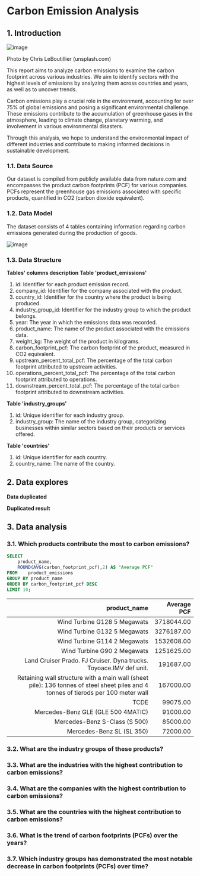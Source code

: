 # Carbon Emission Analysis
## 1. Introduction

![image](https://github.com/user-attachments/assets/ab401dcd-3f98-4175-a63a-3c1875067eb9)

Photo by Chris LeBoutillier (unsplash.com)

This report aims to analyze carbon emissions to examine the carbon footprint across various industries. We aim to identify sectors with the highest levels of emissions by analyzing them across countries and years, as well as to uncover trends.

Carbon emissions play a crucial role in the environment, accounting for over 75% of global emissions and posing a significant environmental challenge. These emissions contribute to the accumulation of greenhouse gases in the atmosphere, leading to climate change, planetary warming, and involvement in various environmental disasters.

Through this analysis, we hope to understand the environmental impact of different industries and contribute to making informed decisions in sustainable development.

### 1.1. Data Source
Our dataset is compiled from publicly available data from nature.com and encompasses the product carbon footprints (PCF) for various companies. PCFs represent the greenhouse gas emissions associated with specific products, quantified in CO2 (carbon dioxide equivalent).

### 1.2. Data Model
The dataset consists of 4 tables containing information regarding carbon emissions generated during the production of goods.

![image](https://github.com/user-attachments/assets/6d8aec6d-739f-4a72-b57d-27728c1cafc3)

### 1.3. Data Structure
**Tables' columns description**
**Table 'product_emissions'**
1. id: Identifier for each product emission record.
2. company_id: Identifier for the company associated with the product.
3. country_id: Identifier for the country where the product is being produced.
4. industry_group_id: Identifier for the industry group to which the product belongs.
5. year: The year in which the emissions data was recorded.
6. product_name: The name of the product associated with the emissions data.
7. weight_kg: The weight of the product in kilograms.
8. carbon_footprint_pcf: The carbon footprint of the product, measured in CO2 equivalent.
9. upstream_percent_total_pcf: The percentage of the total carbon footprint attributed to upstream activities.
10. operations_percent_total_pcf: The percentage of the total carbon footprint attributed to operations.
11. downstream_percent_total_pcf: The percentage of the total carbon footprint attributed to downstream activities.

**Table 'industry_groups'**
1. id: Unique identifier for each industry group.
2. industry_group: The name of the industry group, categorizing businesses within similar sectors based on their products or services offered.

**Table 'countries'**
1. id: Unique identifier for each country.
2. country_name: The name of the country.

## 2. Data explores
**Data duplicated**

**Duplicated result**

## 3. Data analysis
### 3.1. Which products contribute the most to carbon emissions?

```SQL
SELECT
	product_name,
	ROUND(AVG(carbon_footprint_pcf),2) AS "Average PCF"
FROM	product_emissions
GROUP BY product_name
ORDER BY carbon_footprint_pcf DESC
LIMIT 10;
```


| product_name                                                                                                                       | Average PCF | 
| ---------------------------------------------------------------------------------------------------------------------------------: | ----------: | 
| Wind Turbine G128 5 Megawats                                                                                                       | 3718044.00  | 
| Wind Turbine G132 5 Megawats                                                                                                       | 3276187.00  | 
| Wind Turbine G114 2 Megawats                                                                                                       | 1532608.00  | 
| Wind Turbine G90 2 Megawats                                                                                                        | 1251625.00  | 
| Land Cruiser Prado. FJ Cruiser. Dyna trucks. Toyoace.IMV def unit.                                                                 | 191687.00   | 
| Retaining wall structure with a main wall (sheet pile): 136 tonnes of steel sheet piles and 4 tonnes of tierods per 100 meter wall | 167000.00   | 
| TCDE                                                                                                                               | 99075.00    | 
| Mercedes-Benz GLE (GLE 500 4MATIC)                                                                                                 | 91000.00    | 
| Mercedes-Benz S-Class (S 500)                                                                                                      | 85000.00    | 
| Mercedes-Benz SL (SL 350)                                                                                                          | 72000.00    | 


### 3.2. What are the industry groups of these products?

### 3.3. What are the industries with the highest contribution to carbon emissions?

### 3.4. What are the companies with the highest contribution to carbon emissions?

### 3.5. What are the countries with the highest contribution to carbon emissions?

### 3.6. What is the trend of carbon footprints (PCFs) over the years?

### 3.7. Which industry groups has demonstrated the most notable decrease in carbon footprints (PCFs) over time?

